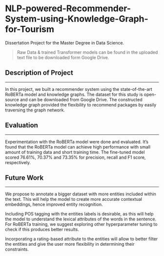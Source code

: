 # NLP-powered-Recommender-System-using-Knowledge-Graph-for-Tourism

Dissertation Project for the Master Degree in Data Science.

> Raw Data & trained Transformer models can be found in the uploaded text file to be downloaded form Google Drive.

## Description of Project
---
In this project, we built a recommender system using the state-of-the-art RoBERTa model and knowledge graphs. The dataset for this study is open-source and can be downloaded from Google Drive. The constructed knowledge graph provided the flexibility to recommend packages by easily traversing the graph network. 


## Evaluation
---
Experimentation with the RoBERTa model were done and evaluated. It’s found that the RoBERTa model can achieve high performance with small amount of training data and short training time. The fine-tuned model scored 76.61%, 70.37% and 73.35% for precision, recall and F1 score, respectively.


## Future Work
---
We propose to annotate a bigger dataset with more entities included within the text. This will help the model to create more accurate contextual embeddings, hence improved entity recognition.

Including POS tagging with the entities labels is desirable, as this will help the model to understand the lexical attributes of the words in the sentence. For RoBERTa training, we suggest exploring other hyperparameter tuning to check if this produces better results.

Incorporating a rating-based attribute to the entities will allow to better filter the entities and give the user more flexibility in determining their constraints.
